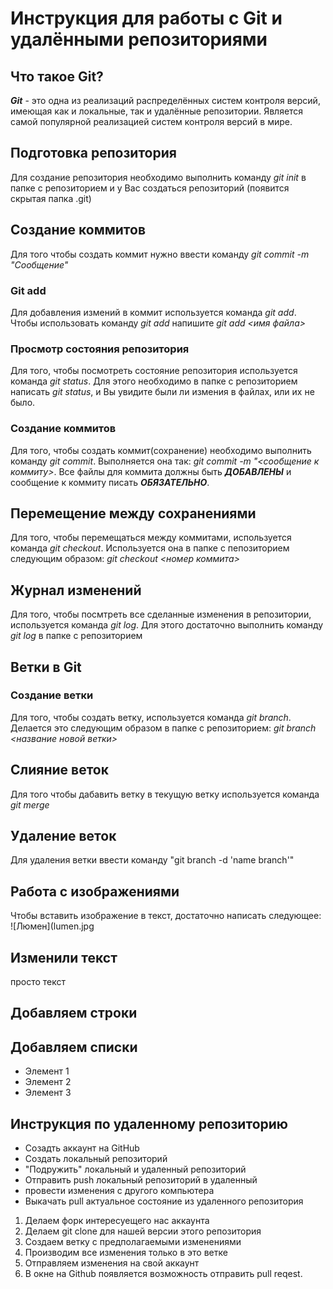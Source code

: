 # Инструкция для работы с Git и удалёнными репозиториями

## Что такое Git?
***Git*** - это одна из реализаций распределённых систем контроля версий, имеющая как и локальные, так и удалённые репозитории. Является самой популярной реализацией систем контроля версий в мире.
## Подготовка репозитория
Для создание репозитория необходимо выполнить команду *git init*  в папке с репозиторием и у Вас создаться репозиторий (появится скрытая папка .git)

## Создание коммитов
Для того чтобы создать коммит нужно ввести команду *git commit -m "Сообщение"*

### Git add
Для добавления измений в коммит используется команда *git add*. Чтобы использовать команду *git add* напишите *git add <имя файла>*

### Просмотр состояния репозитория
Для того, чтобы посмотреть состояние репозитория используется команда *git status*. Для этого необходимо в папке с репозиторием написать *git status*, и Вы увидите были ли измения в файлах, или их не было.

### Создание коммитов
Для того, чтобы создать коммит(сохранение) необходимо выполнить команду *git commit*. Выполняется она так: *git commit -m "<сообщение к коммиту>*. Все файлы для коммита должны быть ***ДОБАВЛЕНЫ*** и сообщение к коммиту писать ***ОБЯЗАТЕЛЬНО***.

## Перемещение между сохранениями
Для того, чтобы перемещаться между коммитами, используется команда *git checkout*. Используется она в папке с пепозиторием следующим образом: *git checkout <номер коммита>*

## Журнал изменений
Для того, чтобы посмтреть все сделанные изменения в репозитории, используется команда *git log*. Для этого достаточно выполнить команду *git log* в папке с репозиторием

## Ветки в Git

### Создание ветки

Для того, чтобы создать ветку, используется команда *git branch*. Делается это следующим образом в папке с репозиторием: *git branch <название новой ветки>*

## Слияние веток

Для того чтобы дабавить ветку в текущую ветку используется команда *git merge <name branch>*

## Удаление веток
Для удаления ветки ввести команду "git branch -d 'name branch'"

## Работа с изображениями
Чтобы вставить изображение в текст, достаточно написать следующее:
![Люмен](lumen.jpg

## Изменили текст
просто текст

## Добавляем строки

## Добавляем списки
* Элемент 1
* Элемент 2
* Элемент 3

## Инструкция по удаленному репозиторию
* Созадть аккаунт на GitHub
* Создать локальный репозиторий
* "Подружить" локальный и удаленный репозиторий
* Отправить push локальный репозиторий в удаленный
* провести изменения с другого компьютера
* Выкачать pull актуальное состояние из удаленного репозитория

1. Делаем форк интересуещего нас аккаунта
2. Делаем git clone для нашей версии этого репозитория
3. Создаем ветку с предполагаемыми изменениями
4. Производим все изменения только в это ветке
5. Отправляем изменения на свой аккаунт
6. В окне на Github появляется возможность отправить pull reqest.